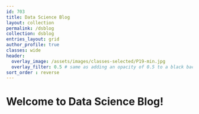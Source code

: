 ```yaml
---
id: 703    
title: Data Science Blog
layout: collection
permalink: /dsblog
collection: dsblog
entries_layout: grid
author_profile: true
classes: wide
header:
  overlay_image: /assets/images/classes-selected/P19-min.jpg
  overlay_filter: 0.5 # same as adding an opacity of 0.5 to a black background
sort_order : reverse   
---
```


# Welcome to Data Science Blog!

